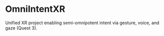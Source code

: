 # OmniIntentXR
Unified XR project enabling semi-omnipotent intent via gesture, voice, and gaze (Quest 3).
